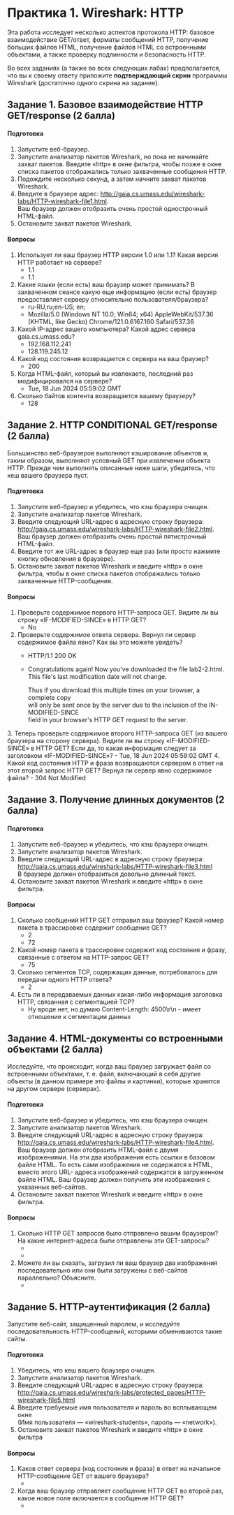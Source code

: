 # Практика 1. Wireshark: HTTP
Эта работа исследует несколько аспектов протокола HTTP: базовое взаимодействие GET/ответ,
форматы сообщений HTTP, получение больших файлов HTML, получение файлов HTML со
встроенными объектами, а также проверку подлинности и безопасность HTTP.

Во всех заданиях (а также во всех следующих лабах) предполагается, что вы к своему ответу 
приложите **подтверждающий скрин** программы Wireshark (достаточно одного скрина на задание).

## Задание 1. Базовое взаимодействие HTTP GET/response (2 балла)

#### Подготовка
1. Запустите веб-браузер.
2. Запустите анализатор пакетов Wireshark, но пока не начинайте захват пакетов. Введите
   «http» в окне фильтра, чтобы позже в окне списка пакетов отображались только захваченные сообщения HTTP.
3. Подождите несколько секунд, а затем начните захват пакетов Wireshark.
4. Введите в браузере адрес: http://gaia.cs.umass.edu/wireshark-labs/HTTP-wireshark-file1.html.  
   Ваш браузер должен отобразить очень простой однострочный HTML-файл.
5. Остановите захват пакетов Wireshark.

#### Вопросы
1. Использует ли ваш браузер HTTP версии 1.0 или 1.1? Какая версия HTTP работает на
   сервере?
   - 1.1
   - 1.1
2. Какие языки (если есть) ваш браузер может принимать? В захваченном сеансе какую еще
   информацию (если есть) браузер предоставляет серверу относительно пользователя/браузера?
   - ru-RU,ru;en-US; en;
   - Mozilla/5.0 (Windows NT 10.0; Win64; x64) AppleWebKit/537.36 (KHTML, like Gecko) Chrome/121.0.6167.160 Safari/537.36
3. Какой IP-адрес вашего компьютера? Какой адрес сервера gaia.cs.umass.edu?
   - 192.168.112.241
   - 128.119.245.12
4. Какой код состояния возвращается с сервера на ваш браузер?
   - 200
5. Когда HTML-файл, который вы извлекаете, последний раз модифицировался на сервере?
   - Tue, 18 Jun 2024 05:59:02 GMT
6. Сколько байтов контента возвращается вашему браузеру?
   - 128

## Задание 2. HTTP CONDITIONAL GET/response (2 балла)
Большинство веб-браузеров выполняют кэширование объектов и, таким образом, выполняют
условный GET при извлечении объекта HTTP. Прежде чем выполнять описанные ниже шаги, 
убедитесь, что кеш вашего браузера пуст.

#### Подготовка
1. Запустите веб-браузер и убедитесь, что кэш браузера очищен.
2. Запустите анализатор пакетов Wireshark.
3. Введите следующий URL-адрес в адресную строку браузера:
   http://gaia.cs.umass.edu/wireshark-labs/HTTP-wireshark-file2.html.  
   Ваш браузер должен отобразить очень простой пятистрочный HTML-файл.
4. Введите тот же URL-адрес в браузер еще раз (или просто нажмите кнопку обновления в
   браузере).
5. Остановите захват пакетов Wireshark и введите «http» в окне фильтра, чтобы в окне списка
   пакетов отображались только захваченные HTTP-сообщения.

#### Вопросы
1. Проверьте содержимое первого HTTP-запроса GET. Видите ли вы строку «IF-MODIFIED-SINCE» в HTTP GET?
   - No
2. Проверьте содержимое ответа сервера. Вернул ли сервер содержимое файла явно? Как вы
   это можете увидеть?
   - HTTP/1.1 200 OK
   - 
      <html>
      
      Congratulations again!  Now you've downloaded the file lab2-2.html. <br>
      This file's last modification date will not change.  <p>
      Thus  if you download this multiple times on your browser, a complete copy <br>
      will only be sent once by the server due to the inclusion of the IN-MODIFIED-SINCE<br>
      field in your browser's HTTP GET request to the server.

</html>
3. Теперь проверьте содержимое второго HTTP-запроса GET (из вашего браузера на сторону
   сервера). Видите ли вы строку «IF-MODIFIED-SINCE» в HTTP GET? Если да, то какая
   информация следует за заголовком «IF-MODIFIED-SINCE»?
   - Tue, 18 Jun 2024 05:59:02 GMT
4. Какой код состояния HTTP и фраза возвращаются сервером в ответ на этот второй запрос
   HTTP GET? Вернул ли сервер явно содержимое файла?
   - 304 Not Modified


## Задание 3. Получение длинных документов (2 балла)

#### Подготовка
1. Запустите веб-браузер и убедитесь, что кэш браузера очищен.
2. Запустите анализатор пакетов Wireshark.
3. Введите следующий URL-адрес в адресную строку браузера:
   http://gaia.cs.umass.edu/wireshark-labs/HTTP-wireshark-file3.html  
   В браузере должен отобразиться довольно длинный текст.
4. Остановите захват пакетов Wireshark и введите «http» в окне фильтра.

#### Вопросы
1. Сколько сообщений HTTP GET отправил ваш браузер? Какой номер пакета в трассировке
   содержит сообщение GET?
   - 2
   - 72
2. Какой номер пакета в трассировке содержит код состояния и фразу, связанные с ответом
   на HTTP-запрос GET?
   - 75
3. Сколько сегментов TCP, содержащих данные, потребовалось для передачи одного HTTP ответа?
   - 2
4. Есть ли в передаваемых данных какая-либо информация заголовка HTTP, связанная с
   сегментацией TCP?
   - Ну вроде нет, но думаю Content-Length: 4500\r\n - имеет отношение к сегментации данных


## Задание 4. HTML-документы со встроенными объектами (2 балла)
Исследуйте, что происходит, когда ваш браузер загружает файл со встроенными объектами, т. е. файл, 
включающий в себя другие объекты (в данном примере это файлы и картинки),
которые хранятся на другом сервере (серверах).

#### Подготовка
1. Запустите веб-браузер и убедитесь, что кэш браузера очищен.
2. Запустите анализатор пакетов Wireshark.
3. Введите следующий URL-адрес в адресную строку браузера:
   http://gaia.cs.umass.edu/wireshark-labs/HTTP-wireshark-file4.html.  
   Ваш браузер должен отобразить HTML-файл с двумя изображениями. На эти два изображения есть ссылки в
   базовом файле HTML. То есть сами изображения не содержатся в HTML, вместо этого URL-
   адреса изображений содержатся в загруженном файле HTML. Ваш браузер должен
   получить эти изображения с указанных веб-сайтов.
4. Остановите захват пакетов Wireshark и введите «http» в окне фильтра.

#### Вопросы
1. Сколько HTTP GET запросов было отправлено вашим браузером? На какие интернет-адреса были отправлены эти GET-запросы?
   - <!-- todo -->
   - <!-- todo -->
2. Можете ли вы сказать, загрузил ли ваш браузер два изображения последовательно или
   они были загружены с веб-сайтов параллельно? Объясните.
   - <!-- todo -->

## Задание 5. HTTP-аутентификация (2 балла)
Запустите веб-сайт, защищенный паролем, и исследуйте последовательность HTTP-сообщений, которыми обмениваются такие сайты.

#### Подготовка
1. Убедитесь, что кеш вашего браузера очищен.
2. Запустите анализатор пакетов Wireshark.
3. Введите следующий URL-адрес в адресную строку браузера:
   http://gaia.cs.umass.edu/wireshark-labs/protected_pages/HTTP-wireshark-file5.html
4. Введите требуемые имя пользователя и пароль во всплывающем окне  
   (Имя пользователя — «wireshark-students», пароль — «network»).
5. Остановите захват пакетов Wireshark и введите «http» в окне фильтра

#### Вопросы
1. Каков ответ сервера (код состояния и фраза) в ответ на начальное HTTP-сообщение GET от вашего браузера?
   - <!-- todo -->
2. Когда ваш браузер отправляет сообщение HTTP GET во второй раз, какое новое поле включается в сообщение HTTP GET?
   - <!-- todo -->
